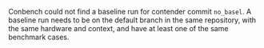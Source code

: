 Conbench could not find a baseline run for contender commit `no_basel`. A baseline run needs to be on the default branch in the same repository, with the same hardware and context, and have at least one of the same benchmark cases.
